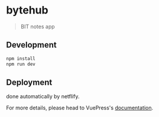 # bytehub

> BIT notes app

## Development

```bash
npm install
npm run dev
```

## Deployment
done automatically by netflify.

For more details, please head to VuePress's [documentation](https://v1.vuepress.vuejs.org/).

